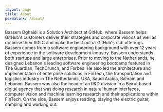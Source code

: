 ```yaml
---
layout: page
title: About
permalink: /about/
---
```


Bassem Dghaidi is a Solution Architect at GitHub, where Bassem helps GitHub's customers deliver their strategies and corporate visions as well as optimise their SDLC and make the best out of GitHub's rich offerings. Bassem comes from a software engineering background with over 12 years of experience in the software development industry. Bassem understands both startups and large enterprises. Prior to moving to the Netherlands, he designed Lebanon's leading software engineering bootcamp featured in The Guardian, TechCrunch, and Forbes. He also led the architecture and implementation of enterprise solutions in FinTech, the transportation and logistics industry in The Netherlands, USA, Saudi Arabia, Bahrain and Lebanon. Bassem was also the head of an R&D division in a Beirut based digital agency that was doing research in natural human interfaces, computer vision and machine learning research and their applications within FinTech. On the side, Bassem enjoys reading, playing the electric guitar, camping and working out.